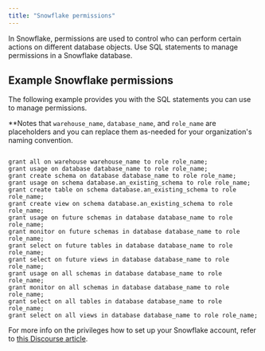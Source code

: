 ```yaml
---
title: "Snowflake permissions"
---
```


In Snowflake, permissions are used to control who can perform certain actions on different database objects. Use SQL statements to manage permissions in a Snowflake database.

## Example Snowflake permissions

The following example provides you with the SQL statements you can use to manage permissions. 

**Notes that `warehouse_name`, `database_name`, and `role_name` are placeholders and you can replace them as-needed for your organization's naming convention.

```

grant all on warehouse warehouse_name to role role_name;
grant usage on database database_name to role role_name;
grant create schema on database database_name to role role_name; 
grant usage on schema database.an_existing_schema to role role_name;
grant create table on schema database.an_existing_schema to role role_name;
grant create view on schema database.an_existing_schema to role role_name;
grant usage on future schemas in database database_name to role role_name;
grant monitor on future schemas in database database_name to role role_name;
grant select on future tables in database database_name to role role_name;
grant select on future views in database database_name to role role_name;
grant usage on all schemas in database database_name to role role_name;
grant monitor on all schemas in database database_name to role role_name;
grant select on all tables in database database_name to role role_name;
grant select on all views in database database_name to role role_name;
```

For more info on the privileges how to set up your Snowflake account, refer to [this Discourse article](https://discourse.getdbt.com/t/setting-up-snowflake-the-exact-grant-statements-we-run/439).

